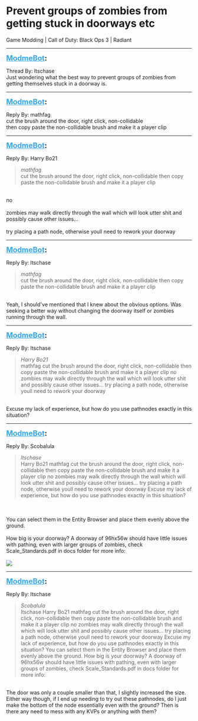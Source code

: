 # Prevent groups of zombies from getting stuck in doorways etc
Game Modding | Call of Duty: Black Ops 3 | Radiant

---
<strong style="font-size: 1.4em;"><span style="text-decoration: underline;text-decoration-color: #34a7f9;"><span style="color:#34a7f9;">ModmeBot</span></span>:</strong>

<p>Thread By: ltschase<br />Just wondering what the best way to prevent groups of zombies from getting themselves stuck in a doorway is.</p>

---
<strong style="font-size: 1.4em;"><span style="text-decoration: underline;text-decoration-color: #34a7f9;"><span style="color:#34a7f9;">ModmeBot</span></span>:</strong>

<p>Reply By: mathfag<br />cut the brush around the door, right click, non-collidable<br />then copy paste the non-collidable brush and make it a player clip</p>

---
<strong style="font-size: 1.4em;"><span style="text-decoration: underline;text-decoration-color: #34a7f9;"><span style="color:#34a7f9;">ModmeBot</span></span>:</strong>

<p>Reply By: Harry Bo21<br /><blockquote><em>mathfag</em><br />cut the brush around the door, right click, non-collidable then copy paste the non-collidable brush and make it a player clip</blockquote><br /> no<br /> <br />zombies may walk directly through the wall which will look utter shit and possibly cause other issues...<br /> <br />try placing a path node, otherwise youll need to rework your doorway</p>

---
<strong style="font-size: 1.4em;"><span style="text-decoration: underline;text-decoration-color: #34a7f9;"><span style="color:#34a7f9;">ModmeBot</span></span>:</strong>

<p>Reply By: ltschase<br /><blockquote><em>mathfag</em><br />cut the brush around the door, right click, non-collidable then copy paste the non-collidable brush and make it a player clip</blockquote><br /> Yeah, I should&#39;ve mentioned that I knew about the obvious options. Was seeking a better way without changing the doorway itself or zombies running through the wall.</p>

---
<strong style="font-size: 1.4em;"><span style="text-decoration: underline;text-decoration-color: #34a7f9;"><span style="color:#34a7f9;">ModmeBot</span></span>:</strong>

<p>Reply By: ltschase<br /><blockquote><em>Harry Bo21</em><br />mathfag cut the brush around the door, right click, non-collidable then copy paste the non-collidable brush and make it a player clip  no   zombies may walk directly through the wall which will look utter shit and possibly cause other issues...   try placing a path node, otherwise youll need to rework your doorway</blockquote><br /> Excuse my lack of experience, but how do you use pathnodes exactly in this situation?</p>

---
<strong style="font-size: 1.4em;"><span style="text-decoration: underline;text-decoration-color: #34a7f9;"><span style="color:#34a7f9;">ModmeBot</span></span>:</strong>

<p>Reply By: Scobalula<br /><blockquote><em>ltschase</em><br />Harry Bo21 mathfag cut the brush around the door, right click, non-collidable then copy paste the non-collidable brush and make it a player clip  no   zombies may walk directly through the wall which will look utter shit and possibly cause other issues...   try placing a path node, otherwise youll need to rework your doorway  Excuse my lack of experience, but how do you use pathnodes exactly in this situation?</blockquote><br /> <br />You can select them in the Entity Browser and place them evenly above the ground.<br /> <br />How big is your doorway? A doorway of 96hx56w should have little issues with pathing, even with larger groups of zombies, check Scale_Standards.pdf in docs folder for more info:<br /> <br /><img style="max-width: 500px;" src="https://i.imgur.com/RbftwDg.png"></p>

---
<strong style="font-size: 1.4em;"><span style="text-decoration: underline;text-decoration-color: #34a7f9;"><span style="color:#34a7f9;">ModmeBot</span></span>:</strong>

<p>Reply By: ltschase<br /><blockquote><em>Scobalula</em><br />ltschase Harry Bo21 mathfag cut the brush around the door, right click, non-collidable then copy paste the non-collidable brush and make it a player clip  no   zombies may walk directly through the wall which will look utter shit and possibly cause other issues...   try placing a path node, otherwise youll need to rework your doorway  Excuse my lack of experience, but how do you use pathnodes exactly in this situation?   You can select them in the Entity Browser and place them evenly above the ground.   How big is your doorway? A doorway of 96hx56w should have little issues with pathing, even with larger groups of zombies, check Scale_Standards.pdf in docs folder for more info:  </blockquote><br />The door was only a couple smaller than that, I slightly increased the size. Either way though, if I end up needing to try out these pathnodes, do I just make the bottom of the node essentially even with the ground? Then is there any need to mess with any KVPs or anything with them?</p>
